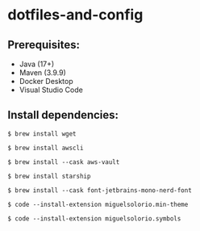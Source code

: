 # dotfiles-and-config

Prerequisites:
-------------
- Java (17+)
- Maven (3.9.9)
- Docker Desktop
- Visual Studio Code

Install dependencies:
---------------------

```
$ brew install wget

$ brew install awscli

$ brew install --cask aws-vault

$ brew install starship

$ brew install --cask font-jetbrains-mono-nerd-font

$ code --install-extension miguelsolorio.min-theme

$ code --install-extension miguelsolorio.symbols

```

